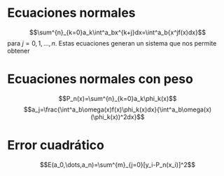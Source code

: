 # Ecuaciones normales
$$\sum^{n}_{k=0}a_k\int^a_bx^{k+j}dx=\int^a_b{x^jf(x)dx}$$para $j=0,1,\dots ,n$. Estas ecuaciones generan un sistema que nos permite obtener 
# Ecuaciones normales con peso
$$P_n(x)=\sum^{n}_{k=0}a_k\phi_k(x)$$
$$a_j=\frac{\int^a_b\omega(x)f(x)\phi_k(x)dx}{\int^a_b\omega(x)(\phi_k(x))^2dx}$$
# Error cuadrático
$$E(a_0,\dots,a_n)=\sum^{m}_{j=0}[y_i-P_n(x_i)]^2$$
